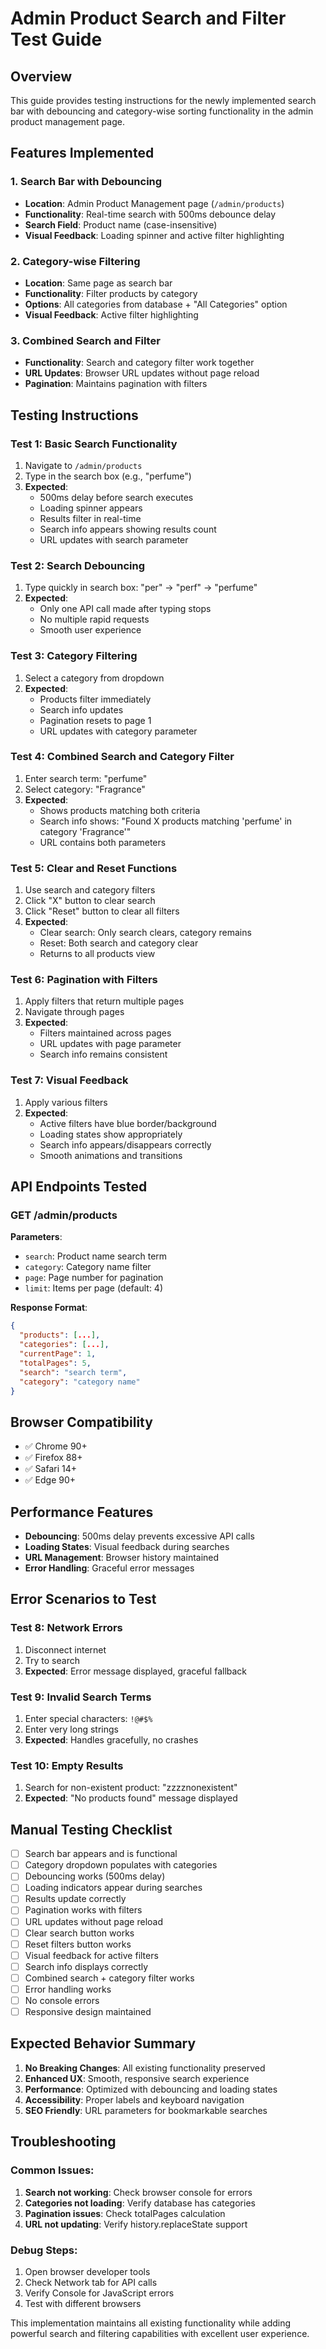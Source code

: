 # Admin Product Search and Filter Test Guide

## Overview
This guide provides testing instructions for the newly implemented search bar with debouncing and category-wise sorting functionality in the admin product management page.

## Features Implemented

### 1. Search Bar with Debouncing
- **Location**: Admin Product Management page (`/admin/products`)
- **Functionality**: Real-time search with 500ms debounce delay
- **Search Field**: Product name (case-insensitive)
- **Visual Feedback**: Loading spinner and active filter highlighting

### 2. Category-wise Filtering
- **Location**: Same page as search bar
- **Functionality**: Filter products by category
- **Options**: All categories from database + "All Categories" option
- **Visual Feedback**: Active filter highlighting

### 3. Combined Search and Filter
- **Functionality**: Search and category filter work together
- **URL Updates**: Browser URL updates without page reload
- **Pagination**: Maintains pagination with filters

## Testing Instructions

### Test 1: Basic Search Functionality
1. Navigate to `/admin/products`
2. Type in the search box (e.g., "perfume")
3. **Expected**: 
   - 500ms delay before search executes
   - Loading spinner appears
   - Results filter in real-time
   - Search info appears showing results count
   - URL updates with search parameter

### Test 2: Search Debouncing
1. Type quickly in search box: "per" → "perf" → "perfume"
2. **Expected**:
   - Only one API call made after typing stops
   - No multiple rapid requests
   - Smooth user experience

### Test 3: Category Filtering
1. Select a category from dropdown
2. **Expected**:
   - Products filter immediately
   - Search info updates
   - Pagination resets to page 1
   - URL updates with category parameter

### Test 4: Combined Search and Category Filter
1. Enter search term: "perfume"
2. Select category: "Fragrance"
3. **Expected**:
   - Shows products matching both criteria
   - Search info shows: "Found X products matching 'perfume' in category 'Fragrance'"
   - URL contains both parameters

### Test 5: Clear and Reset Functions
1. Use search and category filters
2. Click "X" button to clear search
3. Click "Reset" button to clear all filters
4. **Expected**:
   - Clear search: Only search clears, category remains
   - Reset: Both search and category clear
   - Returns to all products view

### Test 6: Pagination with Filters
1. Apply filters that return multiple pages
2. Navigate through pages
3. **Expected**:
   - Filters maintained across pages
   - URL updates with page parameter
   - Search info remains consistent

### Test 7: Visual Feedback
1. Apply various filters
2. **Expected**:
   - Active filters have blue border/background
   - Loading states show appropriately
   - Search info appears/disappears correctly
   - Smooth animations and transitions

## API Endpoints Tested

### GET /admin/products
**Parameters**:
- `search`: Product name search term
- `category`: Category name filter
- `page`: Page number for pagination
- `limit`: Items per page (default: 4)

**Response Format**:
```json
{
  "products": [...],
  "categories": [...],
  "currentPage": 1,
  "totalPages": 5,
  "search": "search term",
  "category": "category name"
}
```

## Browser Compatibility
- ✅ Chrome 90+
- ✅ Firefox 88+
- ✅ Safari 14+
- ✅ Edge 90+

## Performance Features
- **Debouncing**: 500ms delay prevents excessive API calls
- **Loading States**: Visual feedback during searches
- **URL Management**: Browser history maintained
- **Error Handling**: Graceful error messages

## Error Scenarios to Test

### Test 8: Network Errors
1. Disconnect internet
2. Try to search
3. **Expected**: Error message displayed, graceful fallback

### Test 9: Invalid Search Terms
1. Enter special characters: `!@#$%`
2. Enter very long strings
3. **Expected**: Handles gracefully, no crashes

### Test 10: Empty Results
1. Search for non-existent product: "zzzznonexistent"
2. **Expected**: "No products found" message displayed

## Manual Testing Checklist

- [ ] Search bar appears and is functional
- [ ] Category dropdown populates with categories
- [ ] Debouncing works (500ms delay)
- [ ] Loading indicators appear during searches
- [ ] Results update correctly
- [ ] Pagination works with filters
- [ ] URL updates without page reload
- [ ] Clear search button works
- [ ] Reset filters button works
- [ ] Visual feedback for active filters
- [ ] Search info displays correctly
- [ ] Combined search + category filter works
- [ ] Error handling works
- [ ] No console errors
- [ ] Responsive design maintained

## Expected Behavior Summary

1. **No Breaking Changes**: All existing functionality preserved
2. **Enhanced UX**: Smooth, responsive search experience
3. **Performance**: Optimized with debouncing and loading states
4. **Accessibility**: Proper labels and keyboard navigation
5. **SEO Friendly**: URL parameters for bookmarkable searches

## Troubleshooting

### Common Issues:
1. **Search not working**: Check browser console for errors
2. **Categories not loading**: Verify database has categories
3. **Pagination issues**: Check totalPages calculation
4. **URL not updating**: Verify history.replaceState support

### Debug Steps:
1. Open browser developer tools
2. Check Network tab for API calls
3. Verify Console for JavaScript errors
4. Test with different browsers

This implementation maintains all existing functionality while adding powerful search and filtering capabilities with excellent user experience.
